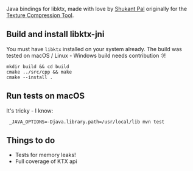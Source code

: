 Java bindings for libktx, made with love by [Shukant Pal](https://github.com/ShukantPal) originally for the [Texture Compression Tool](https://compressor.shukantpal.com).

## Build and install libktx-jni

You must have `libktx` installed on your system already. The build was
tested on macOS / Linux - Windows build needs contribution :)!

```
mkdir build && cd build
cmake ../src/cpp && make
cmake --install .
```

## Run tests on macOS

It's tricky - I know:

```
 _JAVA_OPTIONS=-Djava.library.path=/usr/local/lib mvn test
```

## Things to do

* Tests for memory leaks!
* Full coverage of KTX api
